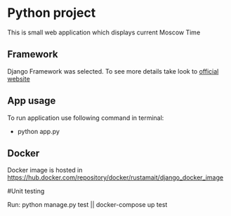 # Python project

This is small web application which displays current Moscow Time

## Framework

Django Framework was selected. To see more details take look to [official website](https://www.djangoproject.com/)

## App usage

To run application use following command in terminal:

- python app.py

## Docker

Docker image is hosted in https://hub.docker.com/repository/docker/rustamait/django_docker_image


#Unit testing

Run: python manage.py test || docker-compose up test
